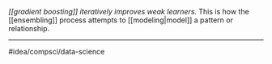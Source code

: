 *[[gradient boosting]] iteratively improves weak learners.* This is how the [[ensembling]] process attempts to [[modeling|model]] a pattern or relationship. 

---
#idea/compsci/data-science 